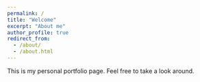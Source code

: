 ```yaml
---
permalink: /
title: "Welcome"
excerpt: "About me"
author_profile: true
redirect_from: 
  - /about/
  - /about.html
---
```


This is my personal portfolio page. Feel free to take a look around.